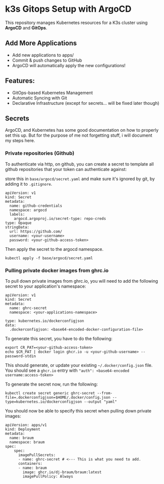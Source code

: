 # k3s Gitops Setup with ArgoCD


This repository manages Kubernetes resources for a K3s cluster using **ArgoCD** and **GitOps**.


## Add More Applications
- Add new applications to apps/
- Commit & push changes to GitHub
- ArgoCD will automatically apply the new configurations!


## Features:
- GitOps-based Kubernetes Management
- Automatic Syncing with Git
- Declarative Infrastructure (except for secrets... will be fixed later though)


## Secrets
ArgoCD, and Kubernetes has some good documentation on how to properly set this up. But for the purpose of me not forgetting stuff, i will document my steps here.

### Private repositories (Github)
To authenticate via http, on github, you can create a secret to template all github repositories that your token can authenticate against:

store this in `base/argocd/secret.yaml` and make sure it's ignored by git, by adding it to `.gitignore`.

```
apiVersion: v1
kind: Secret
metadata:
  name: github-credentials
  namespace: argocd
  labels:
    argocd.argoproj.io/secret-type: repo-creds
type: Opaque
stringData:
  url: https://github.com/
  username: <your-username>
  password: <your-github-access-token>
```
Then apply the secret to the argocd namespace.

```
kubectl apply -f base/argocd/secret.yaml
```

### Pulling private docker images from ghrc.io
To pull down private images from ghrc.io, you will need to add the following secret to your application's namespace:

```
apiVersion: v1
kind: Secret
metadata:
  name: ghrc-secret
  namespace: <your-applications-namespace>

type: kubernetes.io/dockerconfigjson
data:
  .dockerconfigjson: <base64-encoded-docker-configuration-file>

```

To generate this secret, you have to do the following:

```
export CR_PAT=<your-github-access-token>
echo $CR_PAT | docker login ghcr.io -u <your-github-username> --password-stdin
```

This should generate, or update your existing `~/.docker/config.json` file.
You should see a `ghcr.io` entry with `"auth": <base64-encoded username:access-token>`

To generate the secret now, run the following:

```
kubectl create secret generic ghrc-secret --from-file=.dockerconfigjson=$HOME/.docker/config.json --type=kubernetes.io/dockerconfigjson --output "yaml"
```


You should now be able to specify this secret when pulling down private images:

```
apiVersion: apps/v1
kind: Deployment
metadata:
  name: braum
  namespace: braum
spec:
    spec:
      imagePullSecrets:
      - name: ghrc-secret # <--- This is what you need to add.
      containers:
      - name: braum
        image: ghcr.io/dj-braum/braum:latest
        imagePullPolicy: Always
```
